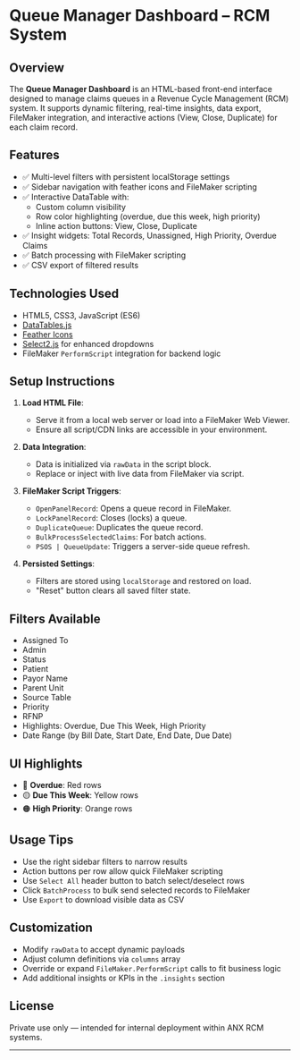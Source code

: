 # Queue Manager Dashboard – RCM System

## Overview

The **Queue Manager Dashboard** is an HTML-based front-end interface designed to manage claims queues in a Revenue Cycle Management (RCM) system. It supports dynamic filtering, real-time insights, data export, FileMaker integration, and interactive actions (View, Close, Duplicate) for each claim record.

## Features

- ✅ Multi-level filters with persistent localStorage settings
- ✅ Sidebar navigation with feather icons and FileMaker scripting
- ✅ Interactive DataTable with:
  - Custom column visibility
  - Row color highlighting (overdue, due this week, high priority)
  - Inline action buttons: View, Close, Duplicate
- ✅ Insight widgets: Total Records, Unassigned, High Priority, Overdue Claims
- ✅ Batch processing with FileMaker scripting
- ✅ CSV export of filtered results

## Technologies Used

- HTML5, CSS3, JavaScript (ES6)
- [DataTables.js](https://datatables.net/)
- [Feather Icons](https://feathericons.com/)
- [Select2.js](https://select2.org/) for enhanced dropdowns
- FileMaker `PerformScript` integration for backend logic

## Setup Instructions

1. **Load HTML File**:
   - Serve it from a local web server or load into a FileMaker Web Viewer.
   - Ensure all script/CDN links are accessible in your environment.

2. **Data Integration**:
   - Data is initialized via `rawData` in the script block.
   - Replace or inject with live data from FileMaker via script.

3. **FileMaker Script Triggers**:
   - `OpenPanelRecord`: Opens a queue record in FileMaker.
   - `LockPanelRecord`: Closes (locks) a queue.
   - `DuplicateQueue`: Duplicates the queue record.
   - `BulkProcessSelectedClaims`: For batch actions.
   - `PSOS | QueueUpdate`: Triggers a server-side queue refresh.

4. **Persisted Settings**:
   - Filters are stored using `localStorage` and restored on load.
   - "Reset" button clears all saved filter state.

## Filters Available

- Assigned To
- Admin
- Status
- Patient
- Payor Name
- Parent Unit
- Source Table
- Priority
- RFNP
- Highlights: Overdue, Due This Week, High Priority
- Date Range (by Bill Date, Start Date, End Date, Due Date)

## UI Highlights

- 🔴 **Overdue**: Red rows
- 🟡 **Due This Week**: Yellow rows
- 🟠 **High Priority**: Orange rows

## Usage Tips

- Use the right sidebar filters to narrow results
- Action buttons per row allow quick FileMaker scripting
- Use `Select All` header button to batch select/deselect rows
- Click `BatchProcess` to bulk send selected records to FileMaker
- Use `Export` to download visible data as CSV

## Customization

- Modify `rawData` to accept dynamic payloads
- Adjust column definitions via `columns` array
- Override or expand `FileMaker.PerformScript` calls to fit business logic
- Add additional insights or KPIs in the `.insights` section

## License

Private use only — intended for internal deployment within ANX RCM systems.

---


